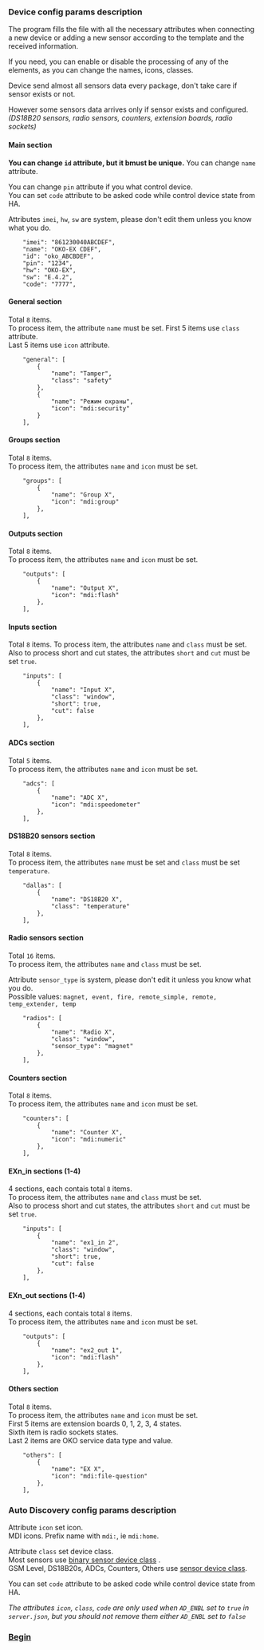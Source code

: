 ### Device config params description  
The program fills the file with all the necessary attributes when connecting a new device or adding a new sensor according to the template and the received information.  

If you need, you can enable or disable the processing of any of the elements, as you can change the names, icons, classes.

Device send almost all sensors data every package, don't take care if sensor exists or not.  

However some sensors data arrives only if sensor exists and configured.  
*(DS18B20 sensors, radio sensors, counters, extension boards, radio sockets)*

#### Main section  
**You can change `id` attribute, but it bmust be unique.**
You can change `name` attribute.  

You can change `pin` attribute if you what control device.  
You can set `code` attribute to be asked code while control device state from HA.  

Attributes `imei`, `hw`, `sw` are system, please don't edit them unless you know what you do.   
```
    "imei": "861230040ABCDEF",
    "name": "OKO-EX CDEF",
    "id": "oko_ABCBDEF",
    "pin": "1234",
    "hw": "OKO-EX",
    "sw": "E.4.2",
    "code": "7777",
```

#### General section  
Total `8` items.   
To process item, the attribute `name` must be set.
First 5 items use `class` attribute.  
Last 5 items use `icon` attribute.
```
    "general": [
        {
            "name": "Tamper",
            "class": "safety"
        },
        {
            "name": "Режим охраны",
            "icon": "mdi:security"
        }
    ],
```

#### Groups section  
Total `8` items.   
To process item, the attributes `name` and `icon` must be set.  
```
    "groups": [
        {
            "name": "Group X",
            "icon": "mdi:group"
        },
    ],
```

#### Outputs section  
Total `8` items.   
To process item, the attributes `name` and `icon` must be set.
```
    "outputs": [
        {
            "name": "Output X",
            "icon": "mdi:flash"
        },
    ],  
```

#### Inputs section  
Total `8` items.
To process item, the attributes `name` and `class` must be set.  
Also to process short and cut states, the attributes `short` and `cut` must be set `true`.
```
    "inputs": [
        {
            "name": "Input X",
            "class": "window",
            "short": true,
            "cut": false
        },
    ],
```

#### ADCs section  
Total `5` items.   
To process item, the attributes `name` and `icon` must be set.
```
    "adcs": [
        {
            "name": "ADC X",
            "icon": "mdi:speedometer"
        },
    ],
```

#### DS18B20 sensors section  
Total `8` items.   
To process item, the attributes `name` must be set and `class` must be set `temperature`.
```
    "dallas": [
        {
            "name": "DS18B20 X",
            "class": "temperature"
        },
    ],
```

#### Radio sensors section  
Total `16` items.   
To process item, the attributes `name` and `class` must be set.

Attribute `sensor_type` is system, please don't edit it unless you know what you do.   
Possible values: `magnet, event, fire, remote_simple, remote, temp_extender, temp`

```
    "radios": [
        {
            "name": "Radio X",
            "class": "window",
            "sensor_type": "magnet"
        },
    ],
```

#### Counters section  
Total `8` items.   
To process item, the attributes `name` and `icon` must be set.
```
    "counters": [
        {
            "name": "Counter X",
            "icon": "mdi:numeric"
        },
    ],
```

#### EXn_in sections (1-4)
4 sections, each contais total `8` items.   
To process item, the attributes `name` and `class` must be set.  
Also to process short and cut states, the attributes `short` and `cut` must be set `true`.
```
    "inputs": [
        {
            "name": "ex1_in 2",
            "class": "window",
            "short": true,
            "cut": false
        },
    ],
```

#### EXn_out sections  (1-4)
4 sections, each contais total `8` items.   
To process item, the attributes `name` and `icon` must be set.
```
    "outputs": [
        {
            "name": "ex2_out 1",
            "icon": "mdi:flash"
        },
    ],  
```

#### Others section  
Total `8` items.   
To process item, the attributes `name` and `icon` must be set.  
First 5 items are extension boards 0, 1, 2, 3, 4 states.  
Sixth item is radio sockets states.  
Last 2 items are OKO service data type and value.
```
    "others": [
        {
            "name": "EX X",
            "icon": "mdi:file-question"
        },
    ],
```

### Auto Discovery config params description  
Attribute `icon` set icon.  
MDI icons. Prefix name with `mdi:`, ie `mdi:home`.    

Attribute `class` set device class.  
Most sensors use [binary sensor device class](https://www.home-assistant.io/integrations/binary_sensor/#device-class) .    
 GSM Level, DS18B20s, ADCs, Counters, Others use [sensor device class](https://www.home-assistant.io/integrations/sensor/#device-class).  

You can set `code` attribute to be asked code while control device state from HA.  

*The attributes `icon`, `class`, `code` are only used when `AD_ENBL` set to `true` in `server.json`, but you should not remove them either `AD_ENBL` set to `false`*

### [Begin](https://github.com/xyzroe/oko2mqtt/blob/master/doc/BEGIN.md)

